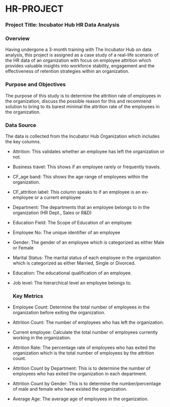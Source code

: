 # HR-PROJECT

### Project Title: Incubator Hub HR Data Analysis


### Overview
Having undergone a 3-month training with The Incubator Hub on data analysis, this project is assigned as a case study of a real-life scenario of the HR data of an organization with focus on employee attrition which provides valuable insights into workforce stability, engagement and the effectiveness of retention strategies within an organization. 


### Purpose and Objectives
The purpose of this study is to determine the attrition rate of employees in the organization, discuss the possible reason for this and recommend solution to bring to its barest minimal the attrition rate of the employees in the organization.


### Data Source
The data is collected from the Incubator Hub Organization which includes the key columns.
- Attrition: This validates whether an employee has left the organization or not.
- Business travel: This shows if an employee rarely or frequently travels.
- CF_age band: This shows the age range of employees within the organization.
- CF_attrition label: This column speaks to if an employee is an ex-employee or a current employee
- Department: The departments that an employee belongs to in the organization (HR Dept., Sales or R&D)
- Education Field: The Scope of Education of an employee
- Employee No: The unique identifier of an employee
- Gender: The gender of an employee which is categorized as either Male or Female
- Marital Status: The marital status of each employee in the organization which is categorized as either Married, Single or Divorced.
- Education: The educational qualification of an employee.
- Job level: The hierarchical level an employee belongs to.


  ### Key Metrics
- Employee Count: Determine the total number of employees in the organization before exiting the organization.
- Attrition Count: The number of employees who has left the organization.
- Current employee: Calculate the total number of employees currently working in the organization. 
- Attrition Rate: The percentage rate of employees who has exited the organization which is the total number of employees by the attrition count.
- Attrition Count by Department: This is to determine the number of employees who has exited the organization in each department.
- Attrition Count by Gender: This is to determine the number/percentage of male and female who have existed the organization.
- Average Age: The average age of employees in the organization. 

